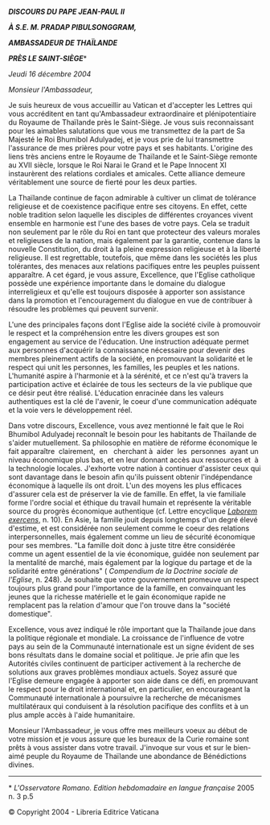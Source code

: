 ***DISCOURS DU PAPE JEAN-PAUL II***

***À S.E. M. PRADAP PIBULSONGGRAM,***

***AMBASSADEUR DE THAÏLANDE***

***PRÈS LE SAINT-SIÈGE***\*

*Jeudi 16 décembre 2004*

*Monsieur l'Ambassadeur,*

Je suis heureux de vous accueillir au Vatican et d'accepter les Lettres qui vous accréditent en tant qu'Ambassadeur extraordinaire et plénipotentiaire du Royaume de Thaïlande près le Saint-Siège. Je vous suis reconnaissant pour les aimables salutations que vous me transmettez de la part de Sa Majesté le Roi Bhumibol Adulyadej, et je vous prie de lui transmettre l'assurance de mes prières pour votre pays et ses habitants. L'origine des liens très anciens entre le Royaume de Thaïlande et le Saint-Siège remonte au XVII siècle, lorsque le Roi Narai le Grand et le Pape Innocent XI instaurèrent des relations cordiales et amicales. Cette alliance demeure véritablement une source de fierté pour les deux parties.

La Thaïlande continue de façon admirable à cultiver un climat de tolérance religieuse et de coexistence pacifique entre ses citoyens. En effet, cette noble tradition selon laquelle les disciples de différentes croyances vivent ensemble en harmonie est l'une des bases de votre pays. Cela se traduit non seulement par le rôle du Roi en tant que protecteur des valeurs morales et religieuses de la nation, mais également par la garantie, contenue dans la nouvelle Constitution, du droit à la pleine expression religieuse et à la liberté religieuse. Il est regrettable, toutefois, que même dans les sociétés les plus tolérantes, des menaces aux relations pacifiques entre les peuples puissent apparaître. A cet égard, je vous assure, Excellence, que l'Eglise catholique possède une expérience importante dans le domaine du dialogue interreligieux et qu'elle est toujours disposée à apporter son assistance dans la promotion et l'encouragement du dialogue en vue de contribuer à résoudre les problèmes qui peuvent survenir.

L'une des principales façons dont l'Eglise aide la société civile à promouvoir le respect et la compréhension entre les divers groupes est son engagement au service de l'éducation. Une instruction adéquate permet aux personnes d'acquérir la connaissance nécessaire pour devenir des membres pleinement actifs de la société, en promouvant la solidarité et le respect qui unit les personnes, les familles, les peuples et les nations. L'humanité aspire à l'harmonie et à la sérénité, et ce n'est qu'à travers la participation active et éclairée de tous les secteurs de la vie publique que ce désir peut être réalisé. L'éducation enracinée dans les valeurs authentiques est la clé de l'avenir, le coeur d'une communication adéquate et la voie vers le développement réel.

Dans votre discours, Excellence, vous avez mentionné le fait que le Roi Bhumibol Adulyadej reconnaît le besoin pour les habitants de Thaïlande de s'aider mutuellement. Sa philosophie en matière de réforme économique le fait apparaître  clairement,  en   cherchant à  aider  les  personnes  ayant un niveau économique plus bas, et en leur donnant accès aux ressources et  à la technologie locales. J'exhorte votre nation à continuer d'assister ceux qui sont davantage dans le besoin afin qu'ils puissent obtenir l'indépendance économique à laquelle ils ont droit. L'un des moyens les plus efficaces d'assurer cela est de préserver la vie de famille. En effet, la vie familiale forme l'ordre social et éthique du travail humain et représente la véritable source du progrès économique authentique (cf. Lettre encyclique *[Laborem exercens](http://www.vatican.va/edocs/FRA0076/_INDEX.HTM)*, n. 10). En Asie, la famille jouit depuis longtemps d'un degré élevé d'estime, et est considérée non seulement comme le coeur des relations interpersonnelles, mais également comme un lieu de sécurité économique pour ses membres. "La famille doit donc à juste titre être considérée comme un agent essentiel de la vie économique, guidée non seulement par la mentalité de marché, mais également par la logique du partage et de la solidarité entre générations" ( *Compendium de la Doctrine sociale de l'Eglise*, n. 248). Je souhaite que votre gouvernement promeuve un respect toujours plus grand pour l'importance de la famille, en convainquant les jeunes que la richesse matérielle et le gain économique rapide ne remplacent pas la relation d'amour que l'on trouve dans la "société domestique".

Excellence, vous avez indiqué le rôle important que la Thaïlande joue dans la politique régionale et mondiale. La croissance de l'influence de votre pays au sein de la Communauté internationale est un signe évident de ses bons résultats dans le domaine social et politique. Je prie afin que les Autorités civiles continuent de participer activement à la recherche de solutions aux graves problèmes mondiaux actuels. Soyez assuré que l'Eglise demeure engagée à apporter son aide dans ce défi, en promouvant le respect pour le droit international et, en particulier, en encourageant la Communauté internationale à poursuivre la recherche de mécanismes multilatéraux qui conduisent à la résolution pacifique des conflits et à un plus ample accès à l'aide humanitaire.

Monsieur l'Ambassadeur, je vous offre mes meilleurs voeux au début de votre mission et je vous assure que les bureaux de la Curie romaine sont prêts à vous assister dans votre travail. J'invoque sur vous et sur le bien-aimé peuple du Royaume de Thaïlande une abondance de Bénédictions divines.

* * *

\* *L'Osservatore Romano. Edition hebdomadaire en langue française* 2005 n. 3 p.5

© Copyright 2004 - Libreria Editrice Vaticana